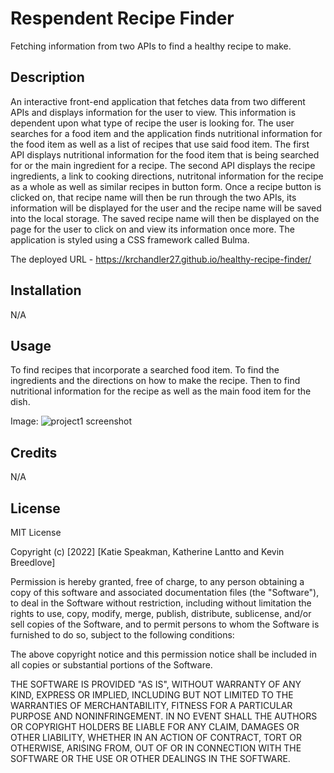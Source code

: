 
# Respendent Recipe Finder
Fetching information from two APIs to find a healthy recipe to make.

## Description
An interactive front-end application that fetches data from two different APIs and displays information for the user to view. This information is dependent upon what type of recipe the user is looking for. The user searches for a food item and the application finds nutritional information for the food item as well as a list of recipes that use said food item. The first API displays nutritional information for the food item that is being searched for or the main ingredient for a recipe. The second API displays the recipe ingredients, a link to cooking directions, nutritonal information for the recipe as a whole as well as similar recipes in button form. Once a recipe button is clicked on, that recipe name will then be run through the two APIs, its information will be displayed for the user and the recipe name will be saved into the local storage. The saved recipe name will then be displayed on the page for the user to click on and view its information once more. The application is styled using a CSS framework called Bulma.

The deployed URL - https://krchandler27.github.io/healthy-recipe-finder/


## Installation

N/A

## Usage
To find recipes that incorporate a searched food item. To find the ingredients and the directions on how to make the recipe. Then to find nutritional information for the recipe as well as the main food item for the dish.

Image: ![project1 screenshot](https://user-images.githubusercontent.com/116473087/209265696-74e108cd-90e6-4332-9102-b15d6237a8b4.PNG)


## Credits

N/A

## License

MIT License

Copyright (c) [2022] [Katie Speakman, Katherine Lantto and Kevin Breedlove]

Permission is hereby granted, free of charge, to any person obtaining a copy
of this software and associated documentation files (the "Software"), to deal
in the Software without restriction, including without limitation the rights
to use, copy, modify, merge, publish, distribute, sublicense, and/or sell
copies of the Software, and to permit persons to whom the Software is
furnished to do so, subject to the following conditions:

The above copyright notice and this permission notice shall be included in all
copies or substantial portions of the Software.

THE SOFTWARE IS PROVIDED "AS IS", WITHOUT WARRANTY OF ANY KIND, EXPRESS OR
IMPLIED, INCLUDING BUT NOT LIMITED TO THE WARRANTIES OF MERCHANTABILITY,
FITNESS FOR A PARTICULAR PURPOSE AND NONINFRINGEMENT. IN NO EVENT SHALL THE
AUTHORS OR COPYRIGHT HOLDERS BE LIABLE FOR ANY CLAIM, DAMAGES OR OTHER
LIABILITY, WHETHER IN AN ACTION OF CONTRACT, TORT OR OTHERWISE, ARISING FROM,
OUT OF OR IN CONNECTION WITH THE SOFTWARE OR THE USE OR OTHER DEALINGS IN THE
SOFTWARE.
